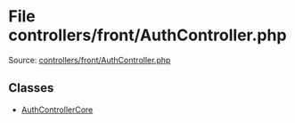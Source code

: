 File controllers/front/AuthController.php
=========

Source: [controllers/front/AuthController.php](https://github.com/PrestaShop/PrestaShop/blob/1.5.6.2/controllers/front/AuthController.php)


Classes
-------

* [AuthControllerCore](class.AuthControllerCore.md)


